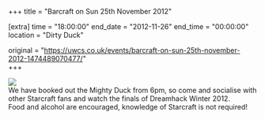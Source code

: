 +++
title = "Barcraft on Sun 25th November 2012"

[extra]
time = "18:00:00"
end_date = "2012-11-26"
end_time = "00:00:00"
location = "Dirty Duck"

original = "https://uwcs.co.uk/events/barcraft-on-sun-25th-november-2012-1474489070477/"    
+++

[![](http://zed0.co.uk/Misc/Barcraft3_Poster_Full.thm.png)](http://zed0.co.uk/Misc/Barcraft3_Poster_Full.png)  
We have booked out the Mighty Duck from 6pm, so come and socialise with other Starcraft fans and watch the finals of Dreamhack Winter 2012.  
Food and alcohol are encouraged, knowledge of Starcraft is not required\!

